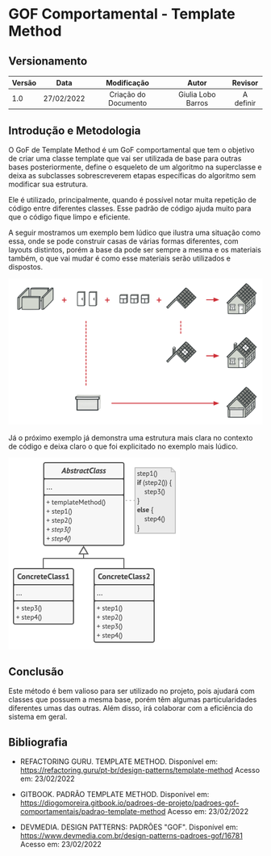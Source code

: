 # GOF Comportamental - Template Method

## Versionamento

| Versão | Data       | Modificação          | Autor                        |Revisor|
| ------ | :--------: | :------------------: | :--------------------------: | :---: |
| 1.0    | 27/02/2022 | Criação do Documento | Giulia Lobo Barros | A definir |

## Introdução e Metodologia

O GoF de Template Method é um GoF comportamental que tem o objetivo de criar uma classe template que vai ser utilizada de base para outras bases posteriormente, define o esqueleto de um algoritmo na superclasse e deixa as subclasses sobrescreverem etapas específicas do algoritmo sem modificar sua estrutura.

Ele é utilizado, principalmente, quando é possível notar muita repetição de código  entre diferentes classes. Esse padrão de código ajuda muito para que o código fique limpo e eficiente.

A seguir mostramos um exemplo bem lúdico que ilustra uma situação como essa, onde se pode construir casas de várias formas diferentes, com layouts distintos, porém a base da pode ser sempre a mesma e os materiais também, o que vai mudar é como esse materiais serão utilizados e dispostos.

![Explicação Lúdica do Template Method](../../assets/images/template-method01.png)

Já o próximo exemplo já demonstra uma estrutura mais clara no contexto de código e deixa claro o que foi explicitado no exemplo mais lúdico.

![Explicação em código do Template Method](../../assets/images/template-method02.png)

## Conclusão

Este método é bem valioso para ser utilizado no projeto, pois ajudará com classes que possuem a mesma base, porém têm algumas particularidades diferentes umas das outras. Além disso, irá colaborar com a eficiência do sistema em geral.

## Bibliografia

* REFACTORING GURU. TEMPLATE METHOD. Disponível em: https://refactoring.guru/pt-br/design-patterns/template-method Acesso em: 23/02/2022

* GITBOOK. PADRÃO TEMPLATE METHOD. Disponível em: https://diogomoreira.gitbook.io/padroes-de-projeto/padroes-gof-comportamentais/padrao-template-method Acesso em: 23/02/2022

* DEVMEDIA. DESIGN PATTERNS: PADRÕES "GOF". Disponível em: https://www.devmedia.com.br/design-patterns-padroes-gof/16781 Acesso em: 23/02/2022
